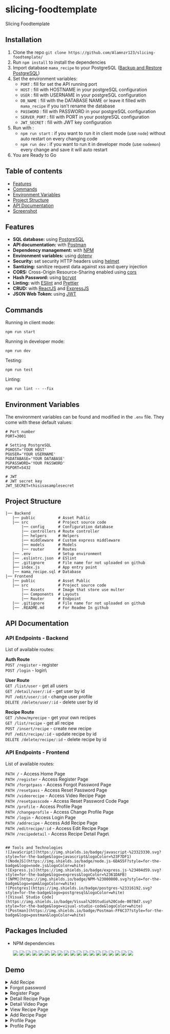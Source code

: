 # slicing-foodtemplate
Slicing Foodtemplate

## Installation
1. Clone the repo ```git clone https://github.com/Alamnzr123/slicing-foodtemplate/```
2. Run ```npm install``` to install the dependencies
3. Import database ```mama_recipe``` to your PostgreSQL ([Backup and Restore PostgreSQL](https://www.postgresql.org/docs/8.1/backup.html#BACKUP-DUMP-RESTORE))
4. Set the environment variables:
    - ```PORT``` : fill for set the API running port
    - ```HOST``` : fill with HOSTNAME in your postgreSQL configuration
    - ```USER``` : fill with USERNAME in your postgreSQL configuration
    - ```DB_NAME``` : fill with the DATABASE NAME or leave it filled with ```mama_recipe``` if you isn't rename the database
    - ```PASSWORD``` : fill with PASSWORD in your postgreSQL configuration
    - ```SERVER_PORT``` : fill with PORT in your postgreSQL configuration
    - ```JWT_SECRET``` : fill with JWT key configuration
5. Run with :
    - ```npm run start``` : if you want to run it in client mode (use ```node```) without auto restart on every changing code
    - ```npm run dev``` :  if you want to run it in developer mode (use ```nodemon```) every change and save it will auto restart
6. You are Ready to Go

## Table of contents
- [Features](#Features)
- [Commands](#Commands)
- [Environment Variables](#Environment-Variables)
- [Project Structure](#Project-Structure)
- [API Documentation](#API-Documentation)
- [Screenshot](#Screenshot)
    
## Features
- **SQL database:** using [PostgreSQL](https://www.postgresql.org/)
- **API documentation:** with [Postman](https://www.postman.com/)
- **Dependency management:** with [NPM](https://www.npmjs.com/)
- **Environment variables:** using [dotenv](https://github.com/motdotla/dotenv)
- **Security:** set security HTTP headers using [helmet](https://helmetjs.github.io/)
- **Santizing:** sanitize request data against xss and query injection
- **CORS:** Cross-Origin Resource-Sharing enabled using [cors](https://github.com/expressjs/cors)
- **Hash Password:** using [bcrypt](https://github.com/kelektiv/node.bcrypt.js)
- **Linting:** with [ESlint](https://eslint.org/) and [Prettier](https://prettier.io/)
- **CRUD:** with [ReactJS](https://reactjs.org/) and [ExpressJS](https://expressjs.com/)
- **JSON Web Token:** using [JWT](https://jwt.io/)

## Commands
Running in client mode:
```
npm run start
```
Running in developer mode:
```
npm run dev
```
Testing:
```
npm run test
```
Linting:
```
npm run lint -- --fix
```

## Environment Variables
The environment variables can be found and modified in the ```.env``` file. They come with these default values:
```
# Port number
PORT=3001

# Setting PostgreSQL
PGHOST='YOUR HOST'
PGUSER='YOUR USERNAME'
PGDATABASE='YOUR DATABASE'
PGPASSWORD='YOUR PASSWORD'
PGPORT=5432

# JWT
# JWT secret key
JWT_SECRET=thisisasamplesecret
```

## Project Structure
```
|── Backend
   |── public          # Asset Public
   |── src             # Project source code
       |── config      # Configuration database
       |── controllers # Route controller
       |── helpers     # Helpers
       |── middleware  # Custom express middleware
       |── models      # Models
       |── router      # Routes
   |── .env            # Setup environment
   |── .eslintrc.json  # ESlint
   |── .gitignore      # File name for not uploaded on github
   ├── index.js        # App entry point
   |── mama_recipe.sql # Database
|── Frontend
   |── public          # Asset Public
   |── src             # Project source code
       |── Assets      # Image that store use multer
       |── Components  # Layouts
       |── Router      # Endpoint
   |── .gitignore      # File name for not uploaded on github
   |── .README.md      # For Readme In github
```

## API Documentation
### API Endpoints - Backend
List of available routes:

**Auth Route**\
```POST /register``` - register\
```POST /login``` - login\

**User Route**\
```GET /list/user``` - get all users\
```GET /detail/user/:id``` - get user by id\
```PUT /edit/user/:id``` - change user profile\
```DELETE /delete/user/:id``` - delete user by id

**Recipe Route**\
```GET /show/myrecipe``` - get your own recipes\
```GET /list/recipe``` - get all recipe\
```POST /insert/recipe``` - create new recipe\
```PUT /edit/recipe/:id``` - update recipe by id\
```DELETE /delete/recipe/:id``` - delete recipe by id 

### API Endpoints - Frontend
List of available routes:

```PATH /``` - Access Home Page\
```PATH /register``` - Access Register Page\
```PATH /forgotpass``` - Access Forgot Password Page\
```PATH /resetpass``` - Access Reset Password Page\
```PATH /videorecipe``` - Access Video Recipe Page\
```PATH /resetpasscode``` - Access Reset Password Code Page\
```PATH /profile``` - Access Profile Page\
```PATH /changeprofile``` - Access Change Profile Page\
```PATH /login``` - Access Login Page\
```PATH /addrecipe``` - Access Add Recipe Page\
```PATH /editrecipe/:id``` - Access Edit Recipe Page\
```PATH /recipedetail``` - Access Recipe Detail Page\
```

## Tools and Technologies
![JavaScript](https://img.shields.io/badge/javascript-%23323330.svg?style=for-the-badge&logo=javascript&logoColor=%23F7DF1)
![NodeJS](https://img.shields.io/badge/node.js-6DA55F?style=for-the-badge&logo=node.js&logoColor=white)
![Express.js](https://img.shields.io/badge/express.js-%23404d59.svg?style=for-the-badge&logo=express&logoColor=%2361DAFB)
![NPM](https://img.shields.io/badge/NPM-%23000000.svg?style=for-the-badge&logo=npm&logoColor=white)
![Postgres](https://img.shields.io/badge/postgres-%23316192.svg?style=for-the-badge&logo=postgresql&logoColor=white)
![Visual Studio Code](https://img.shields.io/badge/Visual%20Studio%20Code-0078d7.svg?style=for-the-badge&logo=visual-studio-code&logoColor=white)
![Postman](https://img.shields.io/badge/Postman-FF6C37?style=for-the-badge&logo=postman&logoColor=white)
```

## Packages Included
- NPM dependencies

    ![](https://img.shields.io/badge/bcrypt-v5.0.1-blue)
    ![](https://img.shields.io/badge/body--parser-v1.19.2-blue)
    ![](https://img.shields.io/badge/cors-v2.8.5-blue)
    ![](https://img.shields.io/badge/dotenv-v16.0.0-blue)
    ![](https://img.shields.io/badge/express-v4.17.3-blue)
    ![](https://img.shields.io/badge/express--validator-v5.3.1-blue)
    ![](https://img.shields.io/badge/helmet-v5.0.2-blue)
    ![](https://img.shields.io/badge/pg-v8.7.3-blue)
    ![](https://img.shields.io/badge/multer-v1.4.4-blue)
    ![](https://img.shields.io/badge/xss--clean-v0.1.1-blue)
    ![](https://img.shields.io/badge/jsonwebtoken-v8.5.1-blue)
    ![](https://img.shields.io/badge/sweetalert-v2.1.2-blue)
    ![](https://img.shields.io/badge/reactstrap-v9.0.2-blue)
    ![](https://img.shields.io/badge/react-router-dom-v6.3.0-blue)
    ![](https://img.shields.io/badge/react-dom-v17.0.2-blue)
    ![](https://img.shields.io/badge/react-v17.0.2-blue)
    ![](https://img.shields.io/badge/jwt-decode-v3.1.2-blue)
    ![](https://img.shields.io/badge/axios-v0.26.1-blue)
    ![](https://img.shields.io/badge/bootstrap-v5.1.3-blue)

## Demo

<details>
  <summary>
    Add Recipe
  </summary>
<img src="screenshot/addrecipe.png" alt="Add recipe" />
</details>

<details>
  <summary>
    Forgot password
  </summary>
<img src="screenshot/forgotpass.png" alt="Forgot Pass" />
</details>

<details>
  <summary>
    Register Page
  </summary>
<img src="screenshot/Home.png" alt="Home" />
</details>

<details>
  <summary>
    Detail Recipe Page
  </summary>
<img src="screenshot/login.png" alt="Login" />
</details>

<details>
  <summary>
    Detail Video Page
  </summary>
<img src="screenshot/newpass.png" alt="New Password" />
</details>

<details>
  <summary>
    View Recipe Page
  </summary>
<img src="screenshot/profile.png" alt="Profile" />
</details>

<details>
  <summary>
    Add Recipe Page
  </summary>
<img src="screenshot/recipedetail.png" alt="Recipe Detail" />
</details>

<details>
  <summary>
    Profile Page
  </summary>
<img src="screenshot/resetpass.png" alt="Reset Pass" />
</details>

<details>
  <summary>
    Profile Page
  </summary>
<img src="screenshot/videorecipe.png" alt="Video Recipe" />
</details>

